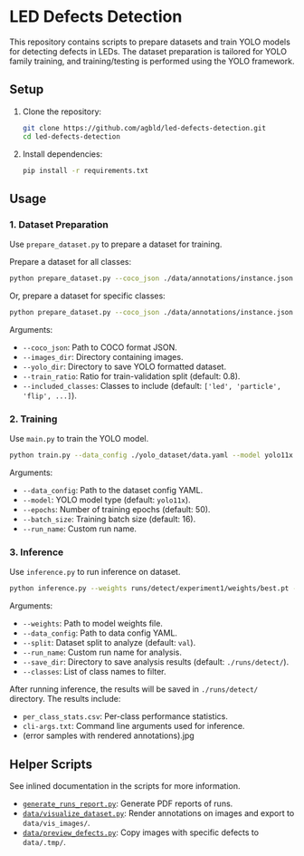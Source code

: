 # LED Defects Detection

This repository contains scripts to prepare datasets and train YOLO models for detecting defects in LEDs. The dataset preparation is tailored for YOLO family training, and training/testing is performed using the YOLO framework.

## Setup

1. Clone the repository:
   ```bash
   git clone https://github.com/agbld/led-defects-detection.git
   cd led-defects-detection
   ```

2. Install dependencies:
   ```bash
   pip install -r requirements.txt
   ```

## Usage

### 1. Dataset Preparation

Use `prepare_dataset.py` to prepare a dataset for training.

Prepare a dataset for all classes:
```bash
python prepare_dataset.py --coco_json ./data/annotations/instance.json --images_dir ./data/images --yolo_dir ./yolo_dataset --train_ratio 0.8
```

Or, prepare a dataset for specific classes:
```bash
python prepare_dataset.py --coco_json ./data/annotations/instance.json --images_dir ./data/images --yolo_dir ./yolo_dataset --train_ratio 0.8 --included_classes led particle flip Particle_Big marked
```

Arguments:
- `--coco_json`: Path to COCO format JSON.
- `--images_dir`: Directory containing images.
- `--yolo_dir`: Directory to save YOLO formatted dataset.
- `--train_ratio`: Ratio for train-validation split (default: 0.8).
- `--included_classes`: Classes to include (default: `['led', 'particle', 'flip', ...]`).

### 2. Training

Use `main.py` to train the YOLO model.

```bash
python train.py --data_config ./yolo_dataset/data.yaml --model yolo11x --epochs 50 --batch_size 16 --run_name experiment1
```

Arguments:
- `--data_config`: Path to the dataset config YAML.
- `--model`: YOLO model type (default: `yolo11x`).
- `--epochs`: Number of training epochs (default: 50).
- `--batch_size`: Training batch size (default: 16).
- `--run_name`: Custom run name.

### 3. Inference

Use `inference.py` to run inference on dataset.

```bash
python inference.py --weights runs/detect/experiment1/weights/best.pt --data_config yolo_dataset/data.yaml --split val --run_name experiment1
```

Arguments:
- `--weights`: Path to model weights file.
- `--data_config`: Path to data config YAML.
- `--split`: Dataset split to analyze (default: `val`).
- `--run_name`: Custom run name for analysis.
- `--save_dir`: Directory to save analysis results (default: `./runs/detect/`).
- `--classes`: List of class names to filter.

After running inference, the results will be saved in `./runs/detect/` directory. The results include:
- `per_class_stats.csv`: Per-class performance statistics.
- `cli-args.txt`: Command line arguments used for inference.
- (error samples with rendered annotations).jpg

## Helper Scripts

See inlined documentation in the scripts for more information.

- [`generate_runs_report.py`](./generate_runs_report.py): Generate PDF reports of runs.
- [`data/visualize_dataset.py`](./data/visualize_dataset.py): Render annotations on images and export to `data/vis_images/`.
- [`data/preview_defects.py`](./data/preview_defects.py): Copy images with specific defects to `data/.tmp/`.